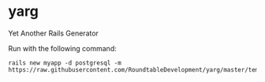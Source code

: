 # yarg
Yet Another Rails Generator

Run with the following command:
```
rails new myapp -d postgresql -m https://raw.githubusercontent.com/RoundtableDevelopment/yarg/master/template.rb
```
